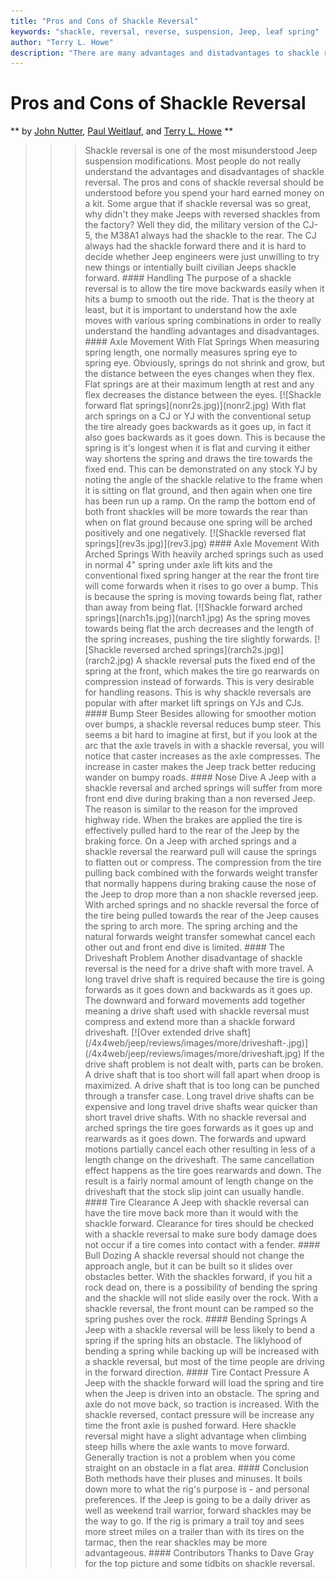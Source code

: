 ```yaml
---
title: "Pros and Cons of Shackle Reversal"
keywords: "shackle, reversal, reverse, suspension, Jeep, leaf spring"
author: "Terry L. Howe"
description: "There are many advantages and distadvantages to shackle reversal.  It has been a controversal topic since kits started appearing on the market.  Before you order a kit understand the trade-offs."
---
```


# Pros and Cons of Shackle Reversal
**
by [John Nutter](mailto:jnutter@pclink.com),
[Paul Weitlauf](mailto:a4xnut@yahoo.com), and
[Terry L. Howe](mailto:txh3202@att.net)
**
<blockquote>
<blockquote>
<blockquote>
Shackle reversal is one of the most misunderstood Jeep suspension
modifications.  Most people do not really understand the advantages
and disadvantages of shackle reversal.  The pros and cons of shackle
reversal should be understood before you spend your hard earned
money on a kit.
Some argue that if shackle reversal was so great, why didn't they
make Jeeps with reversed shackles from the factory?  Well they did,
the military version of the CJ-5, the M38A1 always had the shackle
to the rear.  The CJ always had the shackle forward there and it
is hard to decide whether Jeep engineers were just unwilling to
try new things or intentially built civilian Jeeps shackle forward.
#### Handling
The purpose of a shackle reversal is to allow the tire move backwards
easily when it hits a bump to smooth out the ride.  That is the
theory at least, but it is important to understand how the axle
moves with various spring combinations in order to really understand
the handling advantages and disadvantages.
#### Axle Movement With Flat Springs
When measuring spring length, one normally measures spring eye to
spring eye.  Obviously, springs do not shrink and grow, but the
distance between the eyes changes when they flex.  Flat springs are
at their maximum length at rest and any flex decreases the distance
between the eyes.
[![Shackle forward flat springs](nonr2s.jpg)](nonr2.jpg)
With flat arch springs on a CJ or YJ with the conventional setup the
tire already goes backwards as it goes up, in fact it also goes
backwards as it goes down. This is because the spring is it's longest
when it is flat and curving it either way shortens the spring and draws
the tire towards the fixed end. This can be demonstrated on any stock YJ
by noting the angle of the shackle relative to the frame when it is
sitting on flat ground, and then again when one tire has been run up a
ramp. On the ramp the bottom end of both front shackles will be more
towards the rear than when on flat ground because one spring will be
arched positively and one negatively. 
[![Shackle reversed flat springs](rev3s.jpg)](rev3.jpg)
#### Axle Movement With Arched Springs
With heavily arched springs such as used in normal 4" spring under axle
lift kits and the conventional fixed spring hanger at the rear the front
tire will come forwards when it rises to go over a bump. This is because
the spring is moving towards being flat, rather than away from being
flat.
[![Shackle forward arched springs](narch1s.jpg)](narch1.jpg)
As the spring moves towards being flat the arch decreases and the
length of the spring increases, pushing the tire slightly forwards. 
[![Shackle reversed arched springs](rarch2s.jpg)](rarch2.jpg)
A shackle reversal puts the fixed end of the spring at the front, which
makes the tire go rearwards on compression instead of forwards. This is
very desirable for handling reasons. This is why shackle reversals are
popular with after market lift springs on YJs and CJs.
#### Bump Steer
Besides allowing for smoother motion over bumps, a shackle reversal
reduces bump steer.  This seems a bit hard to imagine at first, but
if you look at the arc that the axle travels in with a shackle reversal,
you will notice that caster increases as the axle compresses.  The
increase in caster makes the Jeep track better reducing wander on
bumpy roads.
#### Nose Dive
A Jeep with a shackle reversal and arched springs will suffer from more
front end dive during braking than a non reversed Jeep. The reason is
similar to the reason for the improved highway ride. When the brakes are
applied the tire is effectively pulled hard to the rear of the Jeep by
the braking force. On a Jeep with arched springs and a shackle reversal
the rearward pull will cause the springs to flatten out or compress. The
compression from the tire pulling back combined with the forwards weight
transfer that normally happens during braking cause the nose of the Jeep
to drop more than a non shackle reversed jeep.
With arched springs and no shackle reversal the force of the tire being
pulled towards the rear of the Jeep causes the spring to arch more. The
spring arching and the natural forwards weight transfer somewhat cancel
each other out and front end dive is limited.
#### The Driveshaft Problem
Another disadvantage of shackle reversal is the need for a drive
shaft with more travel.  A long travel drive shaft is required
because the tire is going forwards as it goes down and backwards
as it goes up.  The downward and forward movements add together
meaning a drive shaft used with shackle reversal must compress
and extend more than a shackle forward driveshaft.
[![Over extended drive shaft](/4x4web/jeep/reviews/images/more/driveshaft-.jpg)](/4x4web/jeep/reviews/images/more/driveshaft.jpg)
If the drive shaft problem is not dealt with, parts can be broken.
A drive shaft that is too short will fall apart when droop is maximized.
A drive shaft that is too long can be punched through a transfer
case.  Long travel drive shafts can be expensive and long travel
drive shafts wear quicker than short travel drive shafts.
With no shackle reversal and arched springs the tire goes forwards as it
goes up and rearwards as it goes down. The forwards and upward motions
partially cancel each other resulting in less of a length change on the
driveshaft. The same cancellation effect happens as the tire goes
rearwards and down. The result is a fairly normal amount of length
change on the driveshaft that the stock slip joint can usually
handle.
#### Tire Clearance
A Jeep with shackle reversal can have the tire move back more than
it would with the shackle forward.  Clearance for tires should be
checked with a shackle reversal to make sure body damage does not
occur if a tire comes into contact with a fender.
#### Bull Dozing
A shackle reversal should not change the approach angle, but
it can be built so it slides over obstacles better.  With the
shackles forward, if you hit a rock dead on, there is a possibility
of bending the spring and the shackle will not slide easily over
the rock.  With a shackle reversal, the front mount can be ramped
so the spring pushes over the rock.
#### Bending Springs
A Jeep with a shackle reversal will be less likely to bend a spring if
the spring hits an obstacle.  The liklyhood of bending a spring while
backing up will be increased with a shackle reversal, but most
of the time people are driving in the forward direction.
#### Tire Contact Pressure
A Jeep with the shackle forward will load the spring and tire
when the Jeep is driven into an obstacle.  The spring and axle
do not move back, so traction is increased.  With the shackle
reversed, contact pressure will be increase any time the front
axle is pushed forward.  Here shackle reversal might have a slight
advantage when climbing steep hills where the axle wants to move
forward.  Generally traction is not a problem when you come straight
on an obstacle in a flat area.
#### Conclusion
Both methods have their pluses and minuses.  It boils down more
to what the rig's purpose is - and personal preferences.  If the
Jeep is going to be a daily driver as well as weekend trail warrior,
forward shackles may be the way to go.  If the rig is primary a
trail toy and sees more street miles on a trailer than with its
tires on the tarmac, then the rear shackles may be more advantageous.
#### Contributors
Thanks to Dave Gray for the top picture and some tidbits on shackle
reversal.
</blockquote>
</blockquote>
</blockquote>